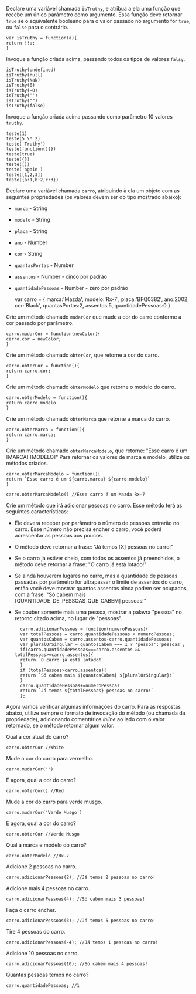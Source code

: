 Declare uma variável chamada `isTruthy`, e atribua a ela uma função que recebe
um único parâmetro como argumento. Essa função deve retornar `true` se o
equivalente booleano para o valor passado no argumento for `true`, ou `false`
para o contrário.

    var isTruthy = function(a){
    return !!a;
    }

Invoque a função criada acima, passando todos os tipos de valores `falsy`.

    isTruthy(undefined)
    isTruthy(null)
    isTruthy(NaN)
    isTruthy(0)
    isTruthy(-0)
    isTruthy('')
    isTruthy("")
    isTruthy(false)


Invoque a função criada acima passando como parâmetro 10 valores `truthy`.


    teste(1)
    teste(5 \* 2)
    teste('Truthy')
    teste(function(){})
    teste(true)
    teste({})
    teste([])
    teste('again')
    teste([1,2,3])
    teste({a:1,b:2,c:3})


Declare uma variável chamada `carro`, atribuindo à ela um objeto com as
seguintes propriedades (os valores devem ser do tipo mostrado abaixo):

- `marca` - String
- `modelo` - String
- `placa` - String
- `ano` - Number
- `cor` - String
- `quantasPortas` - Number
- `assentos` - Number - cinco por padrão
- `quantidadePessoas` - Number - zero por padrão


    var carro = {
    marca:'Mazda',
    modelo:'Rx-7',
    placa:'BFQ0382',
    ano:2002,
    cor:'Black',
    quantasPortas:2,
    assentos:5,
    quantidadePessoas:0
    }


Crie um método chamado `mudarCor` que mude a cor do carro conforme a cor
passado por parâmetro.


    carro.mudarCor = function(newColor){
    carro.cor = newColor;
    }


Crie um método chamado `obterCor`, que retorne a cor do carro.


    carro.obterCor = function(){
    return carro.cor;
    }


Crie um método chamado `obterModelo` que retorne o modelo do carro.


    carro.obterModelo = function(){
    return carro.modelo
    }

Crie um método chamado `obterMarca` que retorne a marca do carro.


    carro.obterMarca = function(){
    return carro.marca;
    }


Crie um método chamado `obterMarcaModelo`, que retorne:
"Esse carro é um [MARCA] [MODELO]"
Para retornar os valores de marca e modelo, utilize os métodos criados.


    carro.obterMarcaModelo = function(){
    return `Esse carro é um ${carro.marca} ${carro.modelo}`
    }

    carro.obterMarcaModelo() //Esse carro é um Mazda Rx-7

Crie um método que irá adicionar pessoas no carro. Esse método terá as
seguintes características:

- Ele deverá receber por parâmetro o número de pessoas entrarão no carro. Esse
  número não precisa encher o carro, você poderá acrescentar as pessoas aos
  poucos.
- O método deve retornar a frase: "Já temos [X] pessoas no carro!"
- Se o carro já estiver cheio, com todos os assentos já preenchidos, o método
  deve retornar a frase: "O carro já está lotado!"
- Se ainda houverem lugares no carro, mas a quantidade de pessoas passadas por
  parâmetro for ultrapassar o limite de assentos do carro, então você deve
  mostrar quantos assentos ainda podem ser ocupados, com a frase:
  "Só cabem mais [QUANTIDADE_DE_PESSOAS_QUE_CABEM] pessoas!"
- Se couber somente mais uma pessoa, mostrar a palavra "pessoa" no retorno
  citado acima, no lugar de "pessoas".

        carro.adicionarPessoas = function(numeroPessoas){
        var totalPessoas = carro.quantidadePessoas + numeroPessoas;
        var quantosCabem = carro.assentos-carro.quantidadePessoas;
        var pluralOrSingular = quantosCabem === 1 ? 'pessoa':'pessoas';
        if(carro.quantidadePessoas===carro.assentos && totalPessoas>=carro.assentos){
        return `O carro já está lotado!`
        }
        if (totalPessoas>carro.assentos){
        return `Só cabem mais ${quantosCabem} ${pluralOrSingular}!`
        }
        carro.quantidadePessoas+=numeroPessoas
        return `Já temos ${totalPessoas} pessoas no carro!`
        };


Agora vamos verificar algumas informações do carro. Para as respostas abaixo,
utilize sempre o formato de invocação do método (ou chamada da propriedade),
adicionando comentários _inline_ ao lado com o valor retornado, se o método
retornar algum valor.

Qual a cor atual do carro?

    carro.obterCor //White

Mude a cor do carro para vermelho.

    carro.mudarCor('')

E agora, qual a cor do carro?

    carro.obterCor() //Red

Mude a cor do carro para verde musgo.

    carro.mudarCor('Verde Musgo')

E agora, qual a cor do carro?

    carro.obterCor //Verde Musgo

Qual a marca e modelo do carro?

    carro.obterModelo //Rx-7

Adicione 2 pessoas no carro.

    carro.adicionarPessoas(2); //Já temos 2 pessoas no carro!

Adicione mais 4 pessoas no carro.

    carro.adicionarPessoas(4); //Só cabem mais 3 pessoas!

Faça o carro encher.

    carro.adicionarPessoas(3); //Já temos 5 pessoas no carro!

Tire 4 pessoas do carro.

    carro.adicionarPessoas(-4); //Já temos 1 pessoas no carro!

Adicione 10 pessoas no carro.

    carro.adicionarPessoas(10); //Só cabem mais 4 pessoas!

Quantas pessoas temos no carro?

    carro.quantidadePessoas; //1